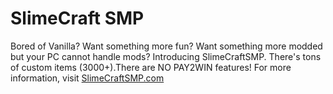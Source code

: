 # SlimeCraft SMP

Bored of Vanilla? Want something more fun? Want something more modded but your PC cannot handle mods? Introducing SlimeCraftSMP. There's tons of custom items (3000+).There are NO PAY2WIN features!
For more information, visit [SlimeCraftSMP.com](https://saiarjun546.github.io/slimecraft.github.io/)

